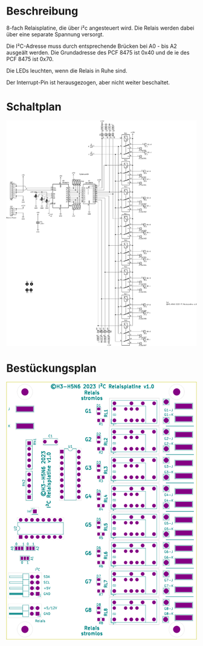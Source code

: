 # Beschreibung

8-fach Relaisplatine, die über i²c angesteuert wird. Die Relais werden dabei über eine separate Spannung versorgt.

Die I²C-Adresse muss durch entsprechende Brücken bei A0 - bis A2 ausgeält werden. Die Grundadresse des PCF 8475 ist 0x40 und de
ie des PCF 8475 ist 0x70.

Die LEDs leuchten, wenn die Relais in Ruhe sind. 

Der Interrupt-Pin ist herausgezogen, aber nicht weiter beschaltet.

# Schaltplan



![Schaltplan](doc/Relaisplatine_I2C.png)

# Bestückungsplan

![Bestückungsplan](doc/Relaisplatine_I2C.kicad_pcb_F.svg)
